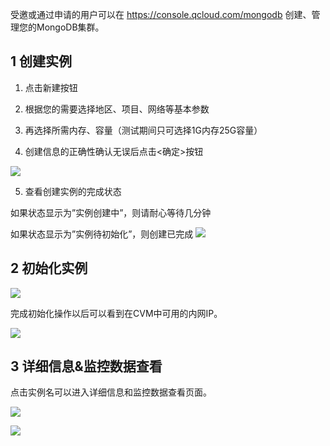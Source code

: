 受邀或通过申请的用户可以在 https://console.qcloud.com/mongodb 创建、管理您的MongoDB集群。
## 1 创建实例

1)	点击新建按钮

2)	根据您的需要选择地区、项目、网络等基本参数

3)	再选择所需内存、容量（测试期间只可选择1G内存25G容量）

4)	创建信息的正确性确认无误后点击<确定>按钮 

![](//qzonestyle.gtimg.cn/qzone/vas/opensns/res/img/xinjian-01.png)

5)	查看创建实例的完成状态

如果状态显示为”实例创建中”，则请耐心等待几分钟

如果状态显示为”实例待初始化”，则创建已完成
![](//qzonestyle.gtimg.cn/qzone/vas/opensns/res/img/xinjian-02.png)

## 2 初始化实例

![](//qzonestyle.gtimg.cn/qzone/vas/opensns/res/img/xinjian-03.png)

完成初始化操作以后可以看到在CVM中可用的内网IP。

![](//qzonestyle.gtimg.cn/qzone/vas/opensns/res/img/xinjian-04.png)

## 3 详细信息&监控数据查看

点击实例名可以进入详细信息和监控数据查看页面。

![](//qzonestyle.gtimg.cn/qzone/vas/opensns/res/img/xinjian-05.png)

![](//qzonestyle.gtimg.cn/qzone/vas/opensns/res/img/xinjian-06.png)
